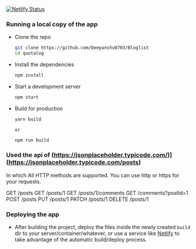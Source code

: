 [![Netlify Status](https://blogslist.netlify.app/)](https://blogslist.netlify.app/)
### Running a local copy of the app

- Clone the repo

  ```bash
  git clone https://github.com/Deepanshu0703/Bloglist
  cd quotalog
  ```

- Install the dependencies

  ```bash
  npm install
  ```

- Start a development server

  ```bash
  npm start
  ```

- Build for production
  ```bash
  yarn build
  ```
  `or`
  ```bash
  npm run build
  ```

### Used the api of (https://jsonplaceholder.typicode.com/)](https://jsonplaceholder.typicode.com/posts)

In which All HTTP methods are supported. You can use http or https for your requests.

GET	/posts
GET	/posts/1
GET	/posts/1/comments
GET	/comments?postId=1
POST	/posts
PUT	/posts/1
PATCH	/posts/1
DELETE	/posts/1

### Deploying the app

- After building the project, deploy the files inside the newly created `build` dir to your server/container/whatever, or use a service like [Netlify](netlify.com) to take advantage of the automatic build/deploy process.